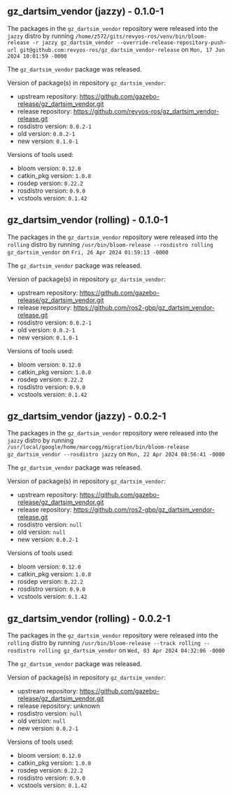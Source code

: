 ## gz_dartsim_vendor (jazzy) - 0.1.0-1

The packages in the `gz_dartsim_vendor` repository were released into the `jazzy` distro by running `/home/z572/gits/revyos-ros/venv/bin/bloom-release -r jazzy gz_dartsim_vendor --override-release-repository-push-url git@github.com:revyos-ros/gz_dartsim_vendor-release` on `Mon, 17 Jun 2024 10:01:59 -0000`

The `gz_dartsim_vendor` package was released.

Version of package(s) in repository `gz_dartsim_vendor`:

- upstream repository: https://github.com/gazebo-release/gz_dartsim_vendor.git
- release repository: https://github.com/revyos-ros/gz_dartsim_vendor-release.git
- rosdistro version: `0.0.2-1`
- old version: `0.0.2-1`
- new version: `0.1.0-1`

Versions of tools used:

- bloom version: `0.12.0`
- catkin_pkg version: `1.0.0`
- rosdep version: `0.22.2`
- rosdistro version: `0.9.0`
- vcstools version: `0.1.42`


## gz_dartsim_vendor (rolling) - 0.1.0-1

The packages in the `gz_dartsim_vendor` repository were released into the `rolling` distro by running `/usr/bin/bloom-release --rosdistro rolling gz_dartsim_vendor` on `Fri, 26 Apr 2024 01:59:13 -0000`

The `gz_dartsim_vendor` package was released.

Version of package(s) in repository `gz_dartsim_vendor`:

- upstream repository: https://github.com/gazebo-release/gz_dartsim_vendor.git
- release repository: https://github.com/ros2-gbp/gz_dartsim_vendor-release.git
- rosdistro version: `0.0.2-1`
- old version: `0.0.2-1`
- new version: `0.1.0-1`

Versions of tools used:

- bloom version: `0.12.0`
- catkin_pkg version: `1.0.0`
- rosdep version: `0.22.2`
- rosdistro version: `0.9.0`
- vcstools version: `0.1.42`


## gz_dartsim_vendor (jazzy) - 0.0.2-1

The packages in the `gz_dartsim_vendor` repository were released into the `jazzy` distro by running `/usr/local/google/home/marcogg/migration/bin/bloom-release gz_dartsim_vendor --rosdistro jazzy` on `Mon, 22 Apr 2024 08:56:41 -0000`

The `gz_dartsim_vendor` package was released.

Version of package(s) in repository `gz_dartsim_vendor`:

- upstream repository: https://github.com/gazebo-release/gz_dartsim_vendor.git
- release repository: https://github.com/ros2-gbp/gz_dartsim_vendor-release.git
- rosdistro version: `null`
- old version: `null`
- new version: `0.0.2-1`

Versions of tools used:

- bloom version: `0.12.0`
- catkin_pkg version: `1.0.0`
- rosdep version: `0.22.2`
- rosdistro version: `0.9.0`
- vcstools version: `0.1.42`


## gz_dartsim_vendor (rolling) - 0.0.2-1

The packages in the `gz_dartsim_vendor` repository were released into the `rolling` distro by running `/usr/bin/bloom-release --track rolling --rosdistro rolling gz_dartsim_vendor` on `Wed, 03 Apr 2024 04:32:06 -0000`

The `gz_dartsim_vendor` package was released.

Version of package(s) in repository `gz_dartsim_vendor`:

- upstream repository: https://github.com/gazebo-release/gz_dartsim_vendor.git
- release repository: unknown
- rosdistro version: `null`
- old version: `null`
- new version: `0.0.2-1`

Versions of tools used:

- bloom version: `0.12.0`
- catkin_pkg version: `1.0.0`
- rosdep version: `0.22.2`
- rosdistro version: `0.9.0`
- vcstools version: `0.1.42`


